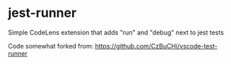 # jest-runner

Simple CodeLens extension that adds "run" and "debug" next to jest tests

Code somewhat forked from: https://github.com/CzBuCHi/vscode-test-runner
